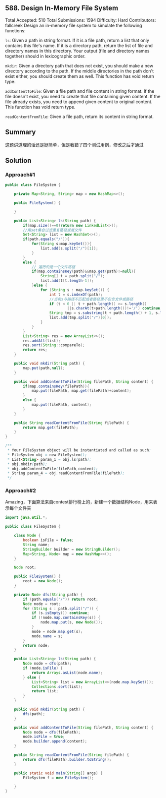 ## 588. Design In-Memory File System
Total Accepted: 510
Total Submissions: 1594
Difficulty: Hard
Contributors:
fallcreek
Design an in-memory file system to simulate the following functions:

`ls`: Given a path in string format. If it is a file path, return a list that only contains this file's name. If it is a directory path, return the list of file and directory names in this directory. Your output (file and directory names together) should in lexicographic order.

`mkdir`: Given a directory path that does not exist, you should make a new directory according to the path. If the middle directories in the path don't exist either, you should create them as well. This function has void return type.

`addContentToFile`: Given a file path and file content in string format. If the file doesn't exist, you need to create that file containing given content. If the file already exists, you need to append given content to original content. This function has void return type.

`readContentFromFile`: Given a file path, return its content in string format.
## Summary
这题讲道理的话还是挺简单，但是我错了四个测试用例，修改之后才通过
## Solution

### Approach#1

```java
public class FileSystem {

    private Map<String, String> map = new HashMap<>();

    public FileSystem() {

    }

    public List<String> ls(String path) {
        if(map.size()==0)return new LinkedList<>();
        //用set集合过滤重复路径或者文件
        Set<String> list = new HashSet<>();
        if(path.equals("/")){
            for(String s:map.keySet()){
                list.add(s.split("/")[1]);
            }
        }
        else {
            // 遍历的是一个文件路径
            if(map.containsKey(path)&&map.get(path)!=null){
                String[] t = path.split("/");
                list.add(t[t.length-1]);
            }else {
                for (String s : map.keySet()) {
                    int t = s.indexOf(path);
                    //当前s与路径不匹配或者路径里不包含文件或路径
                    if (t < 0 || t + path.length() >= s.length()
                            ||s.charAt(t+path.length())!='/') continue;
                    String tmp = s.substring(t + path.length() + 1, s.length());
                    list.add(tmp.split("/")[0]);
                }
            }
        }
        List<String> res = new ArrayList<>();
        res.addAll(list);
        res.sort(String::compareTo);
        return res;
    }

    public void mkdir(String path) {
        map.put(path,null);
    }

    public void addContentToFile(String filePath, String content) {
        if(map.containsKey(filePath)){
            map.put(filePath, map.get(filePath)+content);
        }
        else {
            map.put(filePath, content);
        }
    }

    public String readContentFromFile(String filePath) {
        return map.get(filePath);
    }
}

/**
 * Your FileSystem object will be instantiated and called as such:
 * FileSystem obj = new FileSystem();
 * List<String> param_1 = obj.ls(path);
 * obj.mkdir(path);
 * obj.addContentToFile(filePath,content);
 * String param_4 = obj.readContentFromFile(filePath);
 */
```
### Approach#2
Amazing，下面算法来自contest排行榜上的，新建一个数据结构Node，用来表示每个文件夹

```java
import java.util.*;

public class FileSystem {

    class Node {
        boolean isFile = false;
        String name;
        StringBuilder builder = new StringBuilder();
        Map<String, Node> map = new HashMap<>();
    }

    Node root;

    public FileSystem() {
        root = new Node();
    }

    private Node dfs(String path) {
        if (path.equals("/")) return root;
        Node node = root;
        for (String s : path.split("/")) {
            if (s.isEmpty()) continue;
            if (!node.map.containsKey(s)) {
                node.map.put(s, new Node());
            }
            node = node.map.get(s);
            node.name = s;
        }
        return node;
    }

    public List<String> ls(String path) {
        Node node = dfs(path);
        if (node.isFile) {
            return Arrays.asList(node.name);
        } else {
            List<String> list = new ArrayList<>(node.map.keySet());
            Collections.sort(list);
            return list;
        }
    }

    public void mkdir(String path) {
        dfs(path);
    }

    public void addContentToFile(String filePath, String content) {
        Node node = dfs(filePath);
        node.isFile = true;
        node.builder.append(content);
    }

    public String readContentFromFile(String filePath) {
        return dfs(filePath).builder.toString();
    }

    public static void main(String[] args) {
        FileSystem f = new FileSystem();

    }
}
```